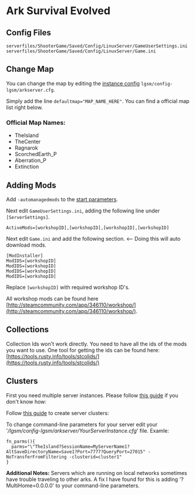 # Ark Survival Evolved

## Config Files

```text
serverfiles/ShooterGame/Saved/Config/LinuxServer/GameUserSettings.ini
serverfiles/ShooterGame/Saved/Config/LinuxServer/Game.ini
```

## Change Map

You can change the map by editing the [instance config](../configuration/linuxgsm-config.md) `lgsm/config-lgsm/arkserver.cfg`.

Simply add the line `defaultmap="MAP_NAME_HERE"`. You can find a official map list right below.

### Official Map Names:

* TheIsland
* TheCenter
* Ragnarok
* ScorchedEarth\_P
* Aberration\_P
* Extinction

## Adding Mods

Add `-automanagedmods` to the [start parameters](../configuration/start-parameters.md).

Next edit `GameUserSettings.ini`, adding the following line under `[ServerSettings]`.

```text
ActiveMods=[workshopID],[workshopID],[workshopID],[workshopID]
```

Next edit `Game.ini` and add the following section. &lt;-- Doing this will auto download mods.

```text
[ModInstaller]
ModIDS=[workshopID]
ModIDS=[workshopID]
ModIDS=[workshopID]
ModIDS=[workshopID]
```

Replace `[workshopID]` with required workshop ID's.

All workshop mods can be found here [http://steamcommunity.com/app/346110/workshop/](http://steamcommunity.com/app/346110/workshop/).

## Collections

Collection Ids won't work directly. You need to have all the ids of the mods you want to use. One tool for getting the ids can be found here: [https://tools.rusty.info/tools/stcolids/](https://tools.rusty.info/tools/stcolids/)

## Clusters

First you need multiple server instances. Please follow [this guide](https://docs.linuxgsm.com/features/multiple-game-servers) if you don't know how:

Follow [this guide](https://survivetheark.com/index.php?/forums/topic/87419-guide-cluster-setup/) to create server clusters:

To change command-line parameters for your server edit your '_/lgsm/config-lgsm/arkserver/YourServerInstance.cfg_' file. Examle:

```text
fn_parms(){
  parms="\"TheIsland?SessionName=MyServerName1?AltSaveDirectoryName=Save1?Port=7777?QueryPort=27015" -NoTransferFromFiltering -clusterid=cluster1"
}
```

**Additional Notes:** Servers which are running on local networks sometimes have trouble traveling to other arks. A fix I have found for this is adding '?MultiHome=0.0.0.0' to your command-line parameters.
